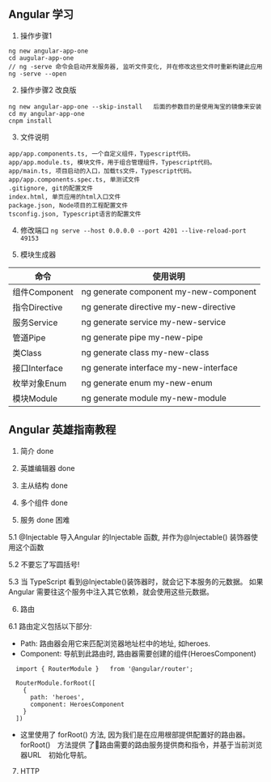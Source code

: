 ## Angular 学习
1. 操作步骤1

```
ng new angular-app-one
cd augular-app-one
// ng -serve 命令会启动开发服务器, 监听文件变化, 并在修改这些文件时重新构建此应用
ng -serve --open
```

2. 操作步骤2 改良版
```
ng new angular-app-one --skip-install   后面的参数目的是使用淘宝的镜像来安装
cd my angular-app-one
cnpm install
```

3. 文件说明

```
app/app.components.ts, 一个自定义组件，Typescript代码。
app/app.module.ts, 模块文件，用于组合管理组件，Typescript代码。
app/main.ts, 项目启动的入口，加载ts文件，Typescript代码。
app/app.components.spec.ts, 单测试文件
.gitignore, git的配置文件
index.html, 单页应用的html入口文件
package.json, Node项目的工程配置文件
tsconfig.json, Typescript语言的配置文件
```

4. 修改端口
`ng serve --host 0.0.0.0 --port 4201 --live-reload-port 49153`

5. 模块生成器

命令 | 使用说明
--- | ---
组件Component | ng generate component my-new-component
指令Directive | ng generate directive my-new-directive
服务Service | ng generate service my-new-service
管道Pipe | ng generate pipe my-new-pipe
类Class | ng generate class my-new-class
接口Interface | ng generate interface my-new-interface
枚举对象Enum | ng generate enum my-new-enum
模块Module | ng generate module my-new-module


## Angular 英雄指南教程
1. 简介 done

2. 英雄编辑器 done

3. 主从结构 done

4. 多个组件 done 

5. 服务 done 困难

  5.1 @Injectable 导入Angular 的Injectable 函数, 并作为@Injectable() 装饰器使用这个函数
  
  5.2 不要忘了写圆括号!
  
  5.3 当 TypeScript 看到@Injectable()装饰器时，就会记下本服务的元数据。 如果 Angular 需要往这个服务中注入其它依赖，就会使用这些元数据。

6. 路由

  6.1 路由定义包括以下部分:
  * Path: 路由器会用它来匹配浏览器地址栏中的地址, 如heroes.
  * Component: 导航到此路由时, 路由器需要创建的组件(HeroesComponent)
  ```
    import { RouterModule }   from '@angular/router';

    RouterModule.forRoot([
      {
        path: 'heroes',
        component: HeroesComponent
      }
    ])
  ```
  * 这里使用了 forRoot() 方法, 因为我们是在应用根部提供配置好的路由器。forRoot()　方法提供
  了路由需要的路由服务提供商和指令，并基于当前浏览器URL　初始化导航。
7. HTTP

